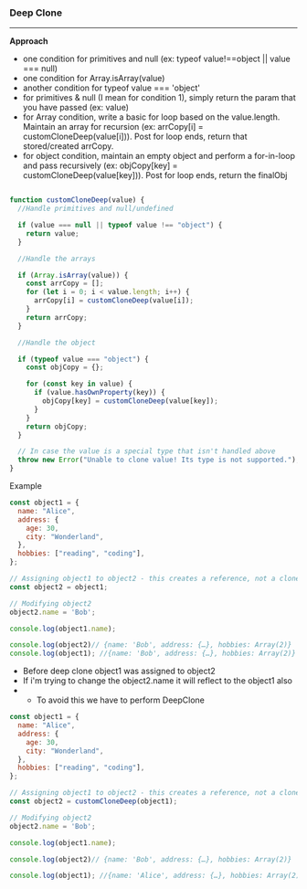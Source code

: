 ### Deep Clone


___________


**Approach**

- one condition for primitives and null (ex: typeof value!==object || value === null)
- one condition for Array.isArray(value)
- another condition for typeof value === 'object'
- for primitives & null (I mean for condition 1), simply return the param that you have passed (ex: value)
- for Array condition, write a basic for loop based on the value.length. Maintain an array for recursion (ex: arrCopy[i] = customCloneDeep(value[i])). Post for loop ends, return that stored/created arrCopy.
- for object condition, maintain an empty object and perform a for-in-loop and pass recursively (ex: objCopy[key] = customCloneDeep(value[key])). Post for loop ends, return the finalObj

```js

function customCloneDeep(value) {
  //Handle primitives and null/undefined

  if (value === null || typeof value !== "object") {
    return value;
  }

  //Handle the arrays

  if (Array.isArray(value)) {
    const arrCopy = [];
    for (let i = 0; i < value.length; i++) {
      arrCopy[i] = customCloneDeep(value[i]);
    }
    return arrCopy;
  }

  //Handle the object

  if (typeof value === "object") {
    const objCopy = {};

    for (const key in value) {
      if (value.hasOwnProperty(key)) {
        objCopy[key] = customCloneDeep(value[key]);
      }
    }
    return objCopy;
  }

  // In case the value is a special type that isn't handled above
  throw new Error("Unable to clone value! Its type is not supported.");
}
```



Example


```js
const object1 = {
  name: "Alice",
  address: {
    age: 30,
    city: "Wonderland",
  },
  hobbies: ["reading", "coding"],
};

// Assigning object1 to object2 - this creates a reference, not a clone.
const object2 = object1;

// Modifying object2
object2.name = 'Bob';

console.log(object1.name);

console.log(object2)// {name: 'Bob', address: {…}, hobbies: Array(2)}
console.log(object1); //{name: 'Bob', address: {…}, hobbies: Array(2)}
```
- Before deep clone object1 was assigned to object2
- If i'm trying to change the object2.name it will reflect to the object1 also
- - To avoid this we have to perform DeepClone

```js
const object1 = {
  name: "Alice",
  address: {
    age: 30,
    city: "Wonderland",
  },
  hobbies: ["reading", "coding"],
};

// Assigning object1 to object2 - this creates a reference, not a clone.
const object2 = customCloneDeep(object1);

// Modifying object2
object2.name = 'Bob';

console.log(object1.name);

console.log(object2)// {name: 'Bob', address: {…}, hobbies: Array(2)}

console.log(object1); //{name: 'Alice', address: {…}, hobbies: Array(2)}
```



